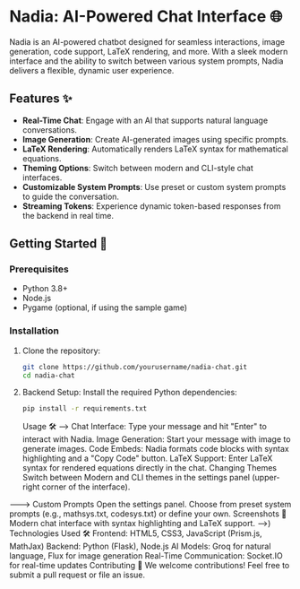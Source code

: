 # Nadia: AI-Powered Chat Interface 🌐

Nadia is an AI-powered chatbot designed for seamless interactions, image generation, code support, LaTeX rendering, and more. With a sleek modern interface and the ability to switch between various system prompts, Nadia delivers a flexible, dynamic user experience.

## Features ✨

- **Real-Time Chat**: Engage with an AI that supports natural language conversations.
- **Image Generation**: Create AI-generated images using specific prompts.
- **LaTeX Rendering**: Automatically renders LaTeX syntax for mathematical equations.
- **Theming Options**: Switch between modern and CLI-style chat interfaces.
- **Customizable System Prompts**: Use preset or custom system prompts to guide the conversation.
- **Streaming Tokens**: Experience dynamic token-based responses from the backend in real time.

## Getting Started 🚀

### Prerequisites
- Python 3.8+
- Node.js
- Pygame (optional, if using the sample game)

### Installation

1. Clone the repository:
   ```bash
   git clone https://github.com/yourusername/nadia-chat.git
   cd nadia-chat
   ```
2. Backend Setup: Install the required Python dependencies:
   ```bash
   pip install -r requirements.txt
   ```
   Usage 🛠️
--> Chat Interface: Type your message and hit "Enter" to interact with Nadia.
      Image Generation: Start your message with image <description> to generate images.
      Code Embeds: Nadia formats code blocks with syntax highlighting and a "Copy Code" button.
      LaTeX Support: Enter LaTeX syntax for rendered equations directly in the chat.
      Changing Themes
      Switch between Modern and CLI themes in the settings panel (upper-right corner of the interface).

---> Custom Prompts
      Open the settings panel.
      Choose from preset system prompts (e.g., mathsys.txt, codesys.txt) or define your own.
      Screenshots 📸
      Modern chat interface with syntax highlighting and LaTeX support.
-->)  Technologies Used 🛠️
      Frontend: HTML5, CSS3, JavaScript (Prism.js, MathJax)
      Backend: Python (Flask), Node.js
      AI Models: Groq for natural language, Flux for image generation
Real-Time Communication: Socket.IO for real-time updates
Contributing 🤝
We welcome contributions! Feel free to submit a pull request or file an issue.

